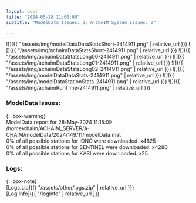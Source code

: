 ```yaml
---
layout: post
title: "2024-05-28 11:00:00"
subtitle: "ModelData Issues: 3; A-CHAIM System Issues: 0"

---
```


![]({{ "/assets/img/modelDataDataStatsShort-2414911.png" | relative_url }})
![]({{ "/assets/img/achaimDataStatsShort-2414911.png" | relative_url }})
![]({{ "/assets/img/achaimDataStatsLong00-2414911.png" | relative_url }})
![]({{ "/assets/img/achaimDataStatsLong01-2414911.png" | relative_url }})
![]({{ "/assets/img/achaimDataStatsLong02-2414911.png" | relative_url }})
![]({{ "/assets/img/modelDataDataStats-2414911.png" | relative_url }})
![]({{ "/assets/img/modelDataStationStats-2414911.png" | relative_url }})
![]({{ "/assets/img/achaimRunTime-2414911.png" | relative_url }})


### ModelData Issues:  
  
{: .box-warning}  
 ModelData report for 28-May-2024 11:15:09   
 /home/chaim/ACHAIM_SERVER/A-CHAIM/modelData/2024/149/11/modelData.mat   
 0% of all possible stations for IONO were downloaded. x4825   
 0% of all possible stations for SENTINEL were downloaded. x4280   
 0% of all possible stations for KASI were downloaded. x25   
  


### Logs:  
  
{: .box-note}  
[Logs.zip]({{ "/assets/other/logs.zip" | relative_url }})  
[Log Info]({{ "/logInfo" | relative_url }})  
